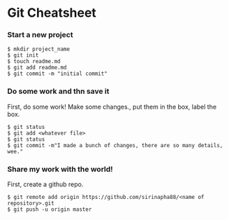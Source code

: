 # Git Cheatsheet

### Start a new project

```shell
$ mkdir project_name
$ git init
$ touch readme.md
$ git add readme.md
$ git commit -m "initial commit"
```

### Do some work and thn save it

First, do some work!
Make some changes., put them in the box, label the box.

```shell
$ git status
$ git add <whatever file>
$ git status
$ git commit -m"I made a bunch of changes, there are so many details, wee."
```

### Share my work with the world!

First, create a github repo.

```shell
$ git remote add origin https://github.com/sirinapha88/<name of repository>.git
$ git push -u origin master

```